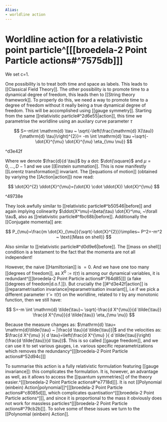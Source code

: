 ```yaml
---
Alias:
- worldline action
---
```

# Worldline action for a relativistic point particle^[[[broedela-2 Point Particle actions#^7575db]]]

We set c=1.

One possibility is to treat both time and space as labels. This leads to [[Classical Field Theory]]. The other possibility is to promote time to a dynamical degree of freedom, this leads then to [[String theory framework]]. To properly do this, we need a way to promote time to a degree of freedom without it really being a true dynamical degree of freedom. This will be accomplished using [[gauge symmetry]]. Starting from the same  [[relativistic particle#^2d6e55|action]], this time we parametrise the worldline using an auxilary curve parameter $\tau$

$$
S=-m\int \mathrm{d} \tau ~  \sqrt{-\left(\frac{\mathrm{d} X(\tau)}{\mathrm{d} \tau}\right)^{2}}= -m \int \mathrm{d} \tau ~\sqrt{-\dot{X}^{\mu} \dot{X}^{\nu} \eta_{\mu \nu}}
$$

^d3e42f

Where we denote $\frac{d}{d \tau}$ by a dot: $\dot{\square}$ and $\mu=0,\dots,D-1$ and we use [[Einstein summation]]. This is now manifestly [[Lorentz transformation]] invariant. The [[equations of motion]] (obtained by variying the [[Action|action]]) now read:


$$
\dot{X}^{2} \ddot{X}^{\mu}=(\dot{X} \cdot \ddot{X}) \dot{X}^{\mu}
$$

^49738e

They look awfully similar to [[relativistic particle#^b50546|before]] and again implying colinearity $\ddot{X^\mu}=\beta(\tau) \dot{X}^\mu, ~\forall \tau$, also as [[relativistic particle#^fbc68b|before]]. Additionally the [[Conjugate momenta]] are:

$$
P_{\mu}=\frac{m \dot{X}_{\mu}}{\sqrt{-\dot{X}^{2}}}\implies~ P^2=-m^2 ~ \text{(Mass on shell)}
$$

Also similar to [[relativistic particle#^d0d9e6|before]]. The [[mass on shell]] condition is a testament to the fact that the momenta are not all independent!

However, the naive [[Hamiltonian]] is $=0$. And we have one too many [[degrees of freedom]], as $X^0:=t(\tau)$ is among our dynamical variables, it is redundant^[[[broedela-2 Point Particle actions#^764d85]]] (a fake [[degrees of freedom|d.o.f.]]). But crucially the [[#^d3e42f|action]] is [[reparametrisation invariance|reparametrisation invariant]], i.e if we pick a different parameter $\tilde{\tau}=\tilde{\tau}(\tau)$ on the worldline, related to $\tau$ by any monotonic function, then we still have:

$$
S=-m \int \mathrm{d}  \tilde{\tau}~ \sqrt{-\frac{d X^{\mu}}{d \tilde{\tau}} \frac{d X^{\nu}}{d \tilde{\tau}} \eta_{\mu \nu}}
$$

Because the measure changes as: $\mathrm{d} \tau= \mathrm{d}\tilde{\tau} ~ |\frac{d \tau}{d \tilde{\tau}}|$ and the velocities as: $\frac{d X^{\mu} }{ d \tau}=\left(\frac{d X^{\mu} }{ d \tilde{\tau}}\right)(\frac{d \tilde{\tau}}{d \tau})$. This is so called [[gauge freedom]], and we can use it to set various gauges, i.e. various specific reparametrizations which removes the redundancy^[[[broedela-2 Point Particle actions#^52d94c]]]

To summarise this action is a fully relativistic formulation featuring [[gauge invariance]]: this complicates the formulation. It is, however, an advantage as well, as it allows to access the [[quantum symmetries]] of the theory easier.^[[[broedela-2 Point Particle actions#^e7718d]]]. It is not [[Polynomial (einbein) Action|polynomial]]^[[[broedela-2 Point Particle actions#^c8085d]]], which complicates quantisation^[[[broedela-2 Point Particle actions^]]], and since it is proportional to the mass it obviously does not work for massless particles^[[[broedela-2 Point Particle actions#^79cb2b]]]. To solve some of these issues we turn to the [[Polynomial (einbein) Action]].